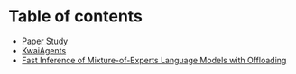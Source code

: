 # Table of contents

* [Paper Study](README.md)
* [KwaiAgents](kwaiagents.md)
* [Fast Inference of Mixture-of-Experts Language Models with Offloading](fast-inference-of-mixture-of-experts-language-models-with-offloading.md)
